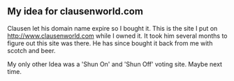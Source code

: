## My idea for clausenworld.com ##

Clausen let his domain name expire so I bought it. This is the site I put on http://www.clausenworld.com while I owned it. 
It took him several months to figure out this site was there.  He has since bought it back from me with scotch and beer.

My only other Idea was a 'Shun On' and 'Shun Off' voting site.  Maybe next time.


